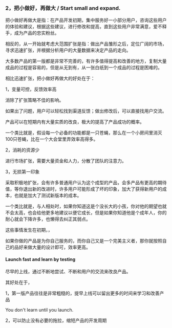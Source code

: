 ### 2，把小做好，再做大 / Start small and expand.

把小做好再做大是指：在产品开发初期，集中服务好一小部分用户，咨询这些用户的体验和建议，根据这些建议，进行修改和提高，直到这些用户非常满意，爱不释手，成为产品的忠实粉丝。

相反的，从一开始就考虑大范围扩张是指：做出产品雏形之后，定位广阔的市场，寻求迅速扩张，并根据分析用户的大量数据来决定产品的走向。

大多数产品的第一版都是非常不完善的，有许多值得提高和改善的地方，复制大量成品的过程是容易的，但是从无到有，从一张白纸到一个成品的过程是困难的。

相比迅速扩张，把小做好再做大的好处在于：

1，变量可控，反馈效率高

消除了扩张策略不佳的影响。

如果出了问题，用户可以轻松找到渠道反馈；做出修改后，可以直接找用户交流。

产品可以在短期内有大量实质的改良，极大的提高了产品成功的概率。

一个类比就是，假设每一个必备的功能都是一只苍蝇，那么在一个小房间里消灭100只苍蝇，比在一个大会堂里弄效率高得多。

2，消耗的资源少

进行市场扩张，需要大量资金和人力，分散了团队的注意力。

3，无损第一印象

采取积极地扩张，会有许多普通用户认为这个成型的产品，会多产品有更高的期待值，等你退出新的改进时，许多用户可能形成了坏的印象，加大了获得新用户的成本，也就是加大了测试新版本的成本。

一个类比就是，与人相处时，如果你知道这是个没长大的小孩，你对他的期望也就不会太高，也会给他更多地建议以便它成长，但是如果你知道他是个成年人，你的耐心就会下降许多，也懒得去纠正其弱点。


这些事情发生在初期，，

如果你做的产品是为你自己服务的，而你自己又是一个完美主义者，那你就按照自己的品好来做大量的设计即可，效率更高。


#### Launch fast and learn by testing

尽早的上线，通过不断地尝试、不断和用户的交流来改良产品。

其好处在于，

1，第一版产品往往是非常粗糙的，提早上线可以留出更多的时间来学习和改善产品

You don't learn until you launch.

2，可以防止没有必要的拖拉，缩短产品的开发周期

